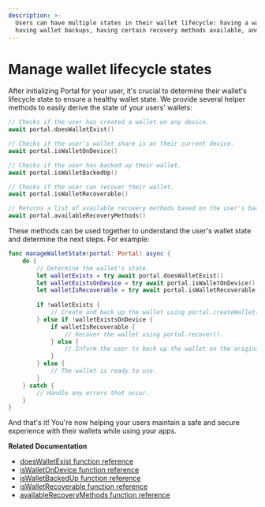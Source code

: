 ```yaml
---
description: >-
  Users can have multiple states in their wallet lifecycle: having a wallet,
  having wallet backups, having certain recovery methods available, and more.
---
```


# Manage wallet lifecycle states

After initializing Portal for your user, it's crucial to determine their wallet's lifecycle state to ensure a healthy wallet state. We provide several helper methods to easily derive the state of your users' wallets:

```swift
// Checks if the user has created a wallet on any device.
await portal.doesWalletExist()

// Checks if the user's wallet share is on their current device.
await portal.isWalletOnDevice()

// Checks if the user has backed up their wallet.
await portal.isWalletBackedUp()

// Checks if the user can recover their wallet.
await portal.isWalletRecoverable()

// Returns a list of available recovery methods based on the user's backups.
await portal.availableRecoveryMethods()
```

These methods can be used together to understand the user's wallet state and determine the next steps. For example:

```swift
func manageWalletState(portal: Portal) async {
    do {
        // Determine the wallet's state.
        let walletExists = try await portal.doesWalletExist()
        let walletExistsOnDevice = try await portal.isWalletOnDevice()
        let walletIsRecoverable = try await portal.isWalletRecoverable()
        
        if !walletExists {
            // Create and back up the wallet using portal.createWallet() and portal.backup().
        } else if !walletExistsOnDevice {
            if walletIsRecoverable {
                // Recover the wallet using portal.recover().
            } else {
                // Inform the user to back up the wallet on the original device.
            }
        } else {
            // The wallet is ready to use.
        }
    } catch {
        // Handle any errors that occur.
    }
}
```

And that's it! You're now helping your users maintain a safe and secure experience with their wallets while using your apps.

**Related Documentation**

* [doesWalletExist function reference](../../reference/ios/doeswalletexist.md)
* [isWalletOnDevice function reference](../../reference/ios/iswalletondevice.md)
* [isWalletBackedUp function reference](../../reference/ios/iswalletbackedup.md)
* [isWalletRecoverable function reference](../../reference/ios/iswalletrecoverable.md)
* [availableRecoveryMethods function reference](../../reference/ios/availablerecoverymethods.md)
